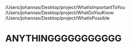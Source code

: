 /Users/johannas/Desktop/project/WhatIsImportantToYou
/Users/johannas/Desktop/project/WhatDoYouKnow
/Users/johannas/Desktop/project/WhatIsPossible

<h1> ANYTHINGGGGGGGGGGG  </h1>
